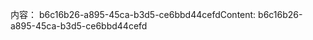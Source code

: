 <span data-ttu-id="d9b48-101">内容： b6c16b26-a895-45ca-b3d5-ce6bbd44cefd</span><span class="sxs-lookup"><span data-stu-id="d9b48-101">Content: b6c16b26-a895-45ca-b3d5-ce6bbd44cefd</span></span>